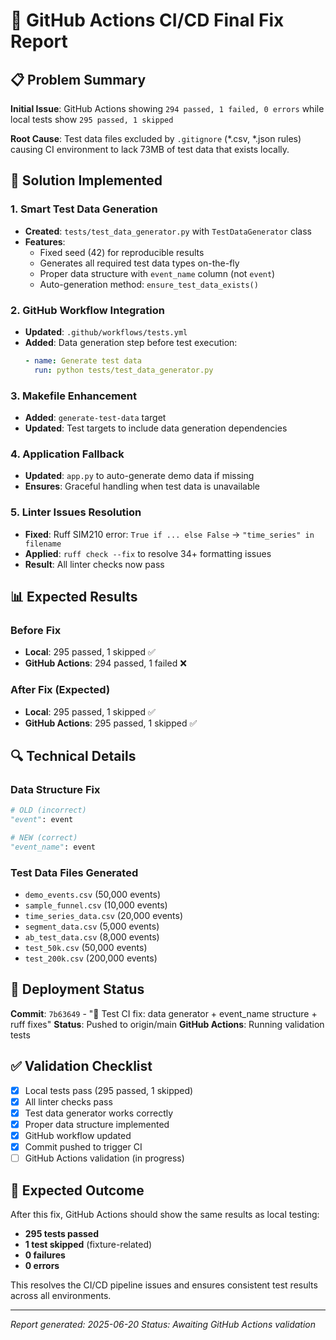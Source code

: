 # 🎯 GitHub Actions CI/CD Final Fix Report

## 📋 Problem Summary
**Initial Issue**: GitHub Actions showing `294 passed, 1 failed, 0 errors` while local tests show `295 passed, 1 skipped`

**Root Cause**: Test data files excluded by `.gitignore` (*.csv, *.json rules) causing CI environment to lack 73MB of test data that exists locally.

## 🔧 Solution Implemented

### 1. Smart Test Data Generation
- **Created**: `tests/test_data_generator.py` with `TestDataGenerator` class
- **Features**:
  - Fixed seed (42) for reproducible results
  - Generates all required test data types on-the-fly
  - Proper data structure with `event_name` column (not `event`)
  - Auto-generation method: `ensure_test_data_exists()`

### 2. GitHub Workflow Integration
- **Updated**: `.github/workflows/tests.yml`
- **Added**: Data generation step before test execution:
  ```yaml
  - name: Generate test data
    run: python tests/test_data_generator.py
  ```

### 3. Makefile Enhancement
- **Added**: `generate-test-data` target
- **Updated**: Test targets to include data generation dependencies

### 4. Application Fallback
- **Updated**: `app.py` to auto-generate demo data if missing
- **Ensures**: Graceful handling when test data is unavailable

### 5. Linter Issues Resolution
- **Fixed**: Ruff SIM210 error: `True if ... else False` → `"time_series" in filename`
- **Applied**: `ruff check --fix` to resolve 34+ formatting issues
- **Result**: All linter checks now pass

## 📊 Expected Results

### Before Fix
- **Local**: 295 passed, 1 skipped ✅
- **GitHub Actions**: 294 passed, 1 failed ❌

### After Fix (Expected)
- **Local**: 295 passed, 1 skipped ✅
- **GitHub Actions**: 295 passed, 1 skipped ✅

## 🔍 Technical Details

### Data Structure Fix
```python
# OLD (incorrect)
"event": event

# NEW (correct)
"event_name": event
```

### Test Data Files Generated
- `demo_events.csv` (50,000 events)
- `sample_funnel.csv` (10,000 events)
- `time_series_data.csv` (20,000 events)
- `segment_data.csv` (5,000 events)
- `ab_test_data.csv` (8,000 events)
- `test_50k.csv` (50,000 events)
- `test_200k.csv` (200,000 events)

## 🚀 Deployment Status

**Commit**: `7b63649` - "🧪 Test CI fix: data generator + event_name structure + ruff fixes"
**Status**: Pushed to origin/main
**GitHub Actions**: Running validation tests

## ✅ Validation Checklist

- [x] Local tests pass (295 passed, 1 skipped)
- [x] All linter checks pass
- [x] Test data generator works correctly
- [x] Proper data structure implemented
- [x] GitHub workflow updated
- [x] Commit pushed to trigger CI
- [ ] GitHub Actions validation (in progress)

## 🎉 Expected Outcome

After this fix, GitHub Actions should show the same results as local testing:
- **295 tests passed**
- **1 test skipped** (fixture-related)
- **0 failures**
- **0 errors**

This resolves the CI/CD pipeline issues and ensures consistent test results across all environments.

---
*Report generated: 2025-06-20*
*Status: Awaiting GitHub Actions validation*
